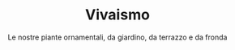 ---
title: Vivaismo
menu:
  main:
    name: Vivaismo
    weight: 6
subtitle: Le nostre piante ornamentali, da giardino, da terrazzo e da fronda
img_path: /images/rose-head.jpg
items:
  - title: Bambù
    preview_img: bambuNero.jpg
    url: '#'
  - title: Chamaerops
    preview_img: chamaerops01.jpg
    url: '#'    
  - title: Formio
    preview_img: formio.jpg
    url: '#'    
  - title: Tillanzia
    preview_img: tillanzia.jpg
    url: '#'    
  - title: Chicas
    preview_img: chicas.jpg
    url: '#'
  - title: Bouganville
    preview_img: bouganville.jpg
    url: '#'
  - title: Pitosforo
    preview_img: pitosforo.jpg
    url: '#'
  - title: Pitosforino
    preview_img: pitosforino.jpg
    url: '#'    
  - title: Evonimo
    preview_img: evonymus.jpg
    url: '#'    
  - title: Aspidirstria
    preview_img: aspidistria.jpg
    url: '#'    
  - title: Plumbago
    preview_img: plumbago.jpg
    url: '#'    
  - title: Lantana
    preview_img: lantana.jpg
    url: '#'    
layout: showcase-res
---